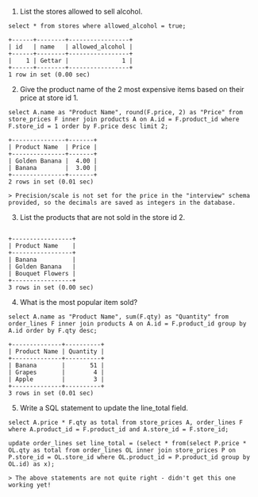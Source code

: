 1. List the stores allowed to sell alcohol.

```
select * from stores where allowed_alcohol = true;
```
	
```
+------+--------+-----------------+
| id   | name   | allowed_alcohol |
+------+--------+-----------------+
|    1 | Gettar |               1 |
+------+--------+-----------------+
1 row in set (0.00 sec)
```




2. Give the product name of the 2 most expensive items based on their price at store id 1.

```
select A.name as "Product Name", round(F.price, 2) as "Price" from store_prices F inner join products A on A.id = F.product_id where F.store_id = 1 order by F.price desc limit 2;
```

```
+---------------+-------+
| Product Name  | Price |
+---------------+-------+
| Golden Banana |  4.00 |
| Banana        |  3.00 |
+---------------+-------+
2 rows in set (0.01 sec)
```

	> Precision/scale is not set for the price in the "interview" schema provided, so the decimals are saved as integers in the database.




3. List the products that are not sold in the store id 2.

``` select A.name as "Product Name" from store_prices F right join products A on A.id = F.product_id where A.id not in (select F.product_id from store_prices F where F.store_id = 2);
```

```
+-----------------+
| Product Name    |
+-----------------+
| Banana          |
| Golden Banana   |
| Bouquet Flowers |
+-----------------+
3 rows in set (0.00 sec)
```




4. What is the most popular item sold?

```
select A.name as "Product Name", sum(F.qty) as "Quantity" from order_lines F inner join products A on A.id = F.product_id group by A.id order by F.qty desc;
```

```
+--------------+----------+
| Product Name | Quantity |
+--------------+----------+
| Banana       |       51 |
| Grapes       |        4 |
| Apple        |        3 |
+--------------+----------+
3 rows in set (0.01 sec)
```




5. Write a SQL statement to update the line_total field.
```
select A.price * F.qty as total from store_prices A, order_lines F where A.product_id = F.product_id and A.store_id = F.store_id;
```
 
```
update order_lines set line_total = (select * from(select P.price * OL.qty as total from order_lines OL inner join store_prices P on P.store_id = OL.store_id where OL.product_id = P.product_id group by OL.id) as x);
```
	> The above statements are not quite right - didn't get this one working yet!


